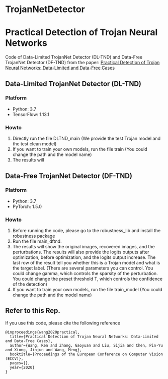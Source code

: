 # TrojanNetDetector
# Practical Detection of Trojan Neural Networks
Code of Data-Limited TrojanNet Detector (DL-TND) and Data-Free TrojanNet Detector (DF-TND) from the paper: [Practical Detection of Trojan Neural Networks: Data-Limited and Data-Free Cases](https://eccv2020.eu/accepted-papers/)

## Data-Limited TrojanNet Detector (DL-TND)
### Platform
* Python: 3.7
* TensorFlow: 1.13.1
### Howto
1. Directly run the file DLTND_main (We provide the test Trojan model and the test clean model)
2. If you want to train your own models, run the file train (You could change the path and the model name)
3. The results will
## Data-Free TrojanNet Detector (DF-TND)
### Platform
* Python: 3.7
* PyTorch: 1.5.0
### Howto
1. Before running the code, please go to the robustness_lib and install the robustness package
2. Run the file main_dftnd.
3. The results will show the original images, recovered images, and the perturbations. The results will also provide the logits outputs after optimization, before optimization, and the logits output increase. The last row of the result tell you whether this is a Trojan model and what is the target label. (There are several parameters you can control. You could change gamma, which controls the sparsity of the perturbation. You could change the preset threshold T, which controls the confidence of the detection) 
4. If you want to train your own models, run the file train_model (You could change the path and the model name)
## Refer to this Rep.
If you use this code, please cite the following reference

```
@inproceedings{wang2020practical,
  title={Practical Detection of Trojan Neural Networks: Data-Limited and Data-Free Cases},  
  author={Wang, Ren and Zhang, Gaoyuan and Liu, Sijia and Chen, Pin-Yu and Xiong, Jinjun and Wang, Meng},  
  booktitle={Proceedings of the European Conference on Computer Vision (ECCV)},  
  pages={},  
  year={2020}  
}
```

